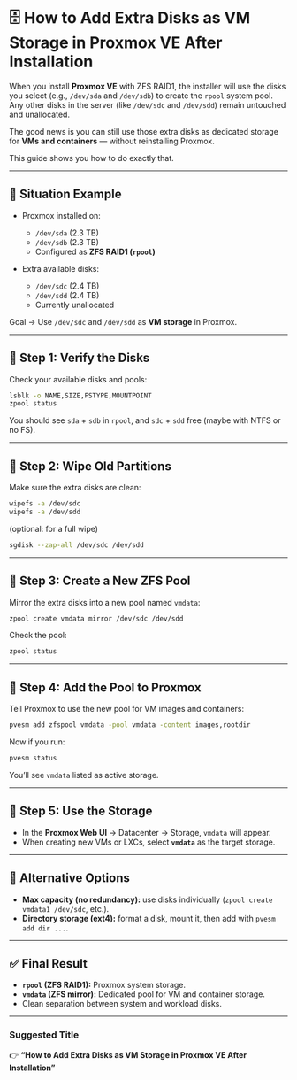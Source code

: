 # 🗄️ How to Add Extra Disks as VM Storage in Proxmox VE After Installation

When you install **Proxmox VE** with ZFS RAID1, the installer will use the disks you select (e.g., `/dev/sda` and `/dev/sdb`) to create the `rpool` system pool. Any other disks in the server (like `/dev/sdc` and `/dev/sdd`) remain untouched and unallocated.  

The good news is you can still use those extra disks as dedicated storage for **VMs and containers** — without reinstalling Proxmox.  

This guide shows you how to do exactly that.  

---

## 🔹 Situation Example

- Proxmox installed on:  
  - `/dev/sda` (2.3 TB)  
  - `/dev/sdb` (2.3 TB)  
  - Configured as **ZFS RAID1 (`rpool`)**  

- Extra available disks:  
  - `/dev/sdc` (2.4 TB)  
  - `/dev/sdd` (2.4 TB)  
  - Currently unallocated  

Goal → Use `/dev/sdc` and `/dev/sdd` as **VM storage** in Proxmox.  

---

## 🔹 Step 1: Verify the Disks
Check your available disks and pools:  
```bash
lsblk -o NAME,SIZE,FSTYPE,MOUNTPOINT
zpool status
```

You should see `sda` + `sdb` in `rpool`, and `sdc` + `sdd` free (maybe with NTFS or no FS).  

---

## 🔹 Step 2: Wipe Old Partitions
Make sure the extra disks are clean:  
```bash
wipefs -a /dev/sdc
wipefs -a /dev/sdd
```

(optional: for a full wipe)  
```bash
sgdisk --zap-all /dev/sdc /dev/sdd
```

---

## 🔹 Step 3: Create a New ZFS Pool
Mirror the extra disks into a new pool named `vmdata`:  
```bash
zpool create vmdata mirror /dev/sdc /dev/sdd
```

Check the pool:  
```bash
zpool status
```

---

## 🔹 Step 4: Add the Pool to Proxmox
Tell Proxmox to use the new pool for VM images and containers:  
```bash
pvesm add zfspool vmdata -pool vmdata -content images,rootdir
```

Now if you run:  
```bash
pvesm status
```
You’ll see `vmdata` listed as active storage.  

---

## 🔹 Step 5: Use the Storage
- In the **Proxmox Web UI** → Datacenter → Storage, `vmdata` will appear.  
- When creating new VMs or LXCs, select **`vmdata`** as the target storage.  

---

## 🔹 Alternative Options
- **Max capacity (no redundancy):** use disks individually (`zpool create vmdata1 /dev/sdc`, etc.).  
- **Directory storage (ext4):** format a disk, mount it, then add with `pvesm add dir ...`.  

---

## ✅ Final Result
- **`rpool` (ZFS RAID1):** Proxmox system storage.  
- **`vmdata` (ZFS mirror):** Dedicated pool for VM and container storage.  
- Clean separation between system and workload disks.  

---

### Suggested Title
👉 **“How to Add Extra Disks as VM Storage in Proxmox VE After Installation”**

